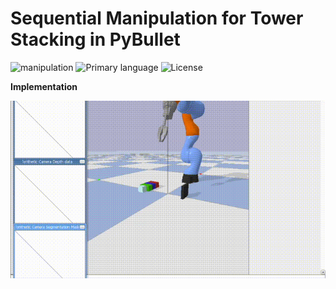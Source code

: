 # Sequential Manipulation for Tower Stacking in PyBullet

![manipulation](https://img.shields.io/badge/manipulation-stacking-blue)
![Primary language](https://img.shields.io/badge/Python-100.0%25-orange)
![License](https://img.shields.io/badge/license-MIT-red)

**Implementation**

![Demo](assets/1.gif)